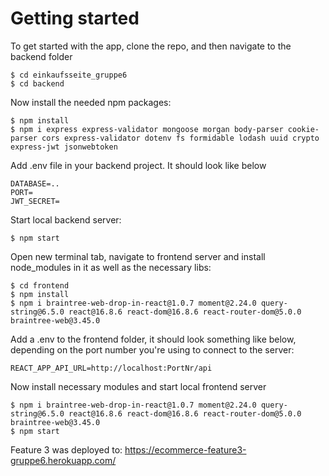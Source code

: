 # Getting started

To get started with the app, clone the repo, and 
then navigate to the backend folder

```
$ cd einkaufsseite_gruppe6
$ cd backend
```

Now install the needed npm packages:

```
$ npm install
$ npm i express express-validator mongoose morgan body-parser cookie-parser cors express-validator dotenv fs formidable lodash uuid crypto express-jwt jsonwebtoken
```

Add .env file in your backend project. It should look like below

```
DATABASE=..
PORT=
JWT_SECRET=
```

Start local backend server:

```
$ npm start 
```

Open new terminal tab, navigate to frontend server and install node_modules in it as well as the necessary libs:

```
$ cd frontend
$ npm install
$ npm i braintree-web-drop-in-react@1.0.7 moment@2.24.0 query-string@6.5.0 react@16.8.6 react-dom@16.8.6 react-router-dom@5.0.0 braintree-web@3.45.0
```

Add a .env to the frontend folder, it should look something like below, depending on the port number you're using to connect to the server:

```
REACT_APP_API_URL=http://localhost:PortNr/api
```

Now install necessary modules and start local frontend server

```
$ npm i braintree-web-drop-in-react@1.0.7 moment@2.24.0 query-string@6.5.0 react@16.8.6 react-dom@16.8.6 react-router-dom@5.0.0 braintree-web@3.45.0
$ npm start 
```

Feature 3 was deployed to:
https://ecommerce-feature3-gruppe6.herokuapp.com/